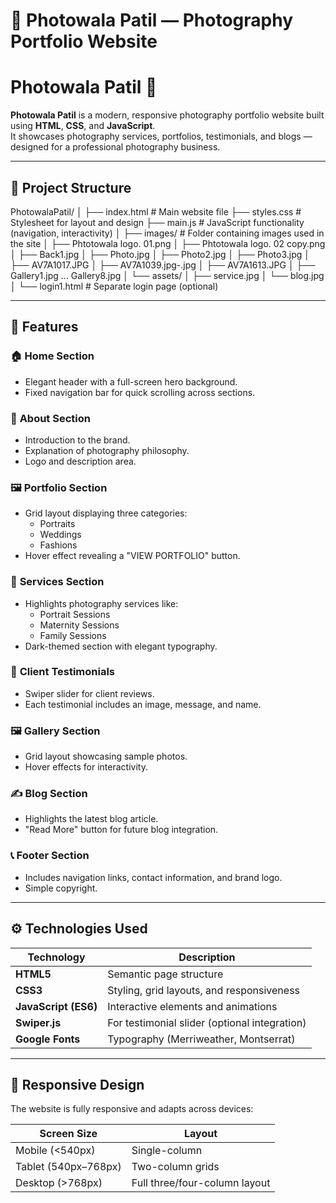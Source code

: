 # 📸 Photowala Patil — Photography Portfolio Website

# Photowala Patil 📸

**Photowala Patil** is a modern, responsive photography portfolio website built using **HTML**, **CSS**, and **JavaScript**.  
It showcases photography services, portfolios, testimonials, and blogs — designed for a professional photography business.

---

## 🧱 Project Structure

PhotowalaPatil/
│
├── index.html # Main website file
├── styles.css # Stylesheet for layout and design
├── main.js # JavaScript functionality (navigation, interactivity)
│
├── images/ # Folder containing images used in the site
│ ├── Phtotowala logo. 01.png
│ ├── Phtotowala logo. 02 copy.png
│ ├── Back1.jpg
│ ├── Photo.jpg
│ ├── Photo2.jpg
│ ├── Photo3.jpg
│ ├── AV7A1017.JPG
│ ├── AV7A1039.jpg-.jpg
│ ├── AV7A1613.JPG
│ ├── Gallery1.jpg ... Gallery8.jpg
│ └── assets/
│ ├── service.jpg
│ └── blog.jpg
│
└── login1.html # Separate login page (optional)



---

## 🎨 Features

### 🏠 **Home Section**
- Elegant header with a full-screen hero background.
- Fixed navigation bar for quick scrolling across sections.

### 👤 **About Section**
- Introduction to the brand.
- Explanation of photography philosophy.
- Logo and description area.

### 🖼️ **Portfolio Section**
- Grid layout displaying three categories:
  - Portraits  
  - Weddings  
  - Fashions  
- Hover effect revealing a "VIEW PORTFOLIO" button.

### 🧰 **Services Section**
- Highlights photography services like:
  - Portrait Sessions  
  - Maternity Sessions  
  - Family Sessions  
- Dark-themed section with elegant typography.

### 💬 **Client Testimonials**
- Swiper slider for client reviews.
- Each testimonial includes an image, message, and name.

### 🖼️ **Gallery Section**
- Grid layout showcasing sample photos.
- Hover effects for interactivity.

### ✍️ **Blog Section**
- Highlights the latest blog article.
- "Read More" button for future blog integration.

### 📞 **Footer Section**
- Includes navigation links, contact information, and brand logo.
- Simple copyright.

---

## ⚙️ Technologies Used

| Technology | Description |
|-------------|-------------|
| **HTML5** | Semantic page structure |
| **CSS3** | Styling, grid layouts, and responsiveness |
| **JavaScript (ES6)** | Interactive elements and animations |
| **Swiper.js** | For testimonial slider (optional integration) |
| **Google Fonts** | Typography (Merriweather, Montserrat) |

---

## 📲 Responsive Design

The website is fully responsive and adapts across devices:

| Screen Size | Layout |
|--------------|---------|
| Mobile (<540px) | Single-column |
| Tablet (540px–768px) | Two-column grids |
| Desktop (>768px) | Full three/four-column layout |

